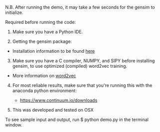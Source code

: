 N.B. After running the demo, it may take a few seconds for the gensim to initialize. 

Required before running the code: 

1. Make sure you have a Python IDE. 

2. Getting the gensim package:  
  * Installation information to be found [here](https://radimrehurek.com/gensim/install.html)

3. Make sure you have a C compiler, NUMPY, and SIPY before installing gensim, to use optimized (compiled) word2vec training. 
  * More information on [word2vec](https://radimrehurek.com/gensim/models/word2vec.html)

4. For most reliable results, make sure that you're running this with the anaconda python environment:
   * https://www.continuum.io/downloads

5. This was developed and tested on OSX


To see sample input and output, run $ python demo.py in the terminal window.
